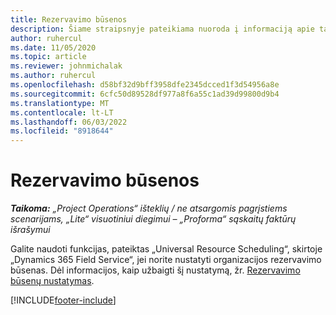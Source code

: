 ```yaml
---
title: Rezervavimo būsenos
description: Šiame straipsnyje pateikiama nuoroda į informaciją apie tai, kaip nustatyti projekto operacijų užsakymo būsenas.
author: ruhercul
ms.date: 11/05/2020
ms.topic: article
ms.reviewer: johnmichalak
ms.author: ruhercul
ms.openlocfilehash: d58bf32d9bff3958dfe2345dcced1f3d54956a8e
ms.sourcegitcommit: 6cfc50d89528df977a8f6a55c1ad39d99800d9b4
ms.translationtype: MT
ms.contentlocale: lt-LT
ms.lasthandoff: 06/03/2022
ms.locfileid: "8918644"
---
```

# <a name="booking-statuses"></a>Rezervavimo būsenos

_**Taikoma:** „Project Operations“ išteklių / ne atsargomis pagrįstiems scenarijams, „Lite“ visuotiniui diegimui – „Proforma“ sąskaitų faktūrų išrašymui_

Galite naudoti funkcijas, pateiktas „Universal Resource Scheduling“, skirtoje „Dynamics 365 Field Service“, jei norite nustatyti organizacijos rezervavimo būsenas. Dėl informacijos, kaip užbaigti šį nustatymą, žr. [Rezervavimo būsenų nustatymas](/dynamics365/field-service/set-up-booking-statuses).


[!INCLUDE[footer-include](../includes/footer-banner.md)]